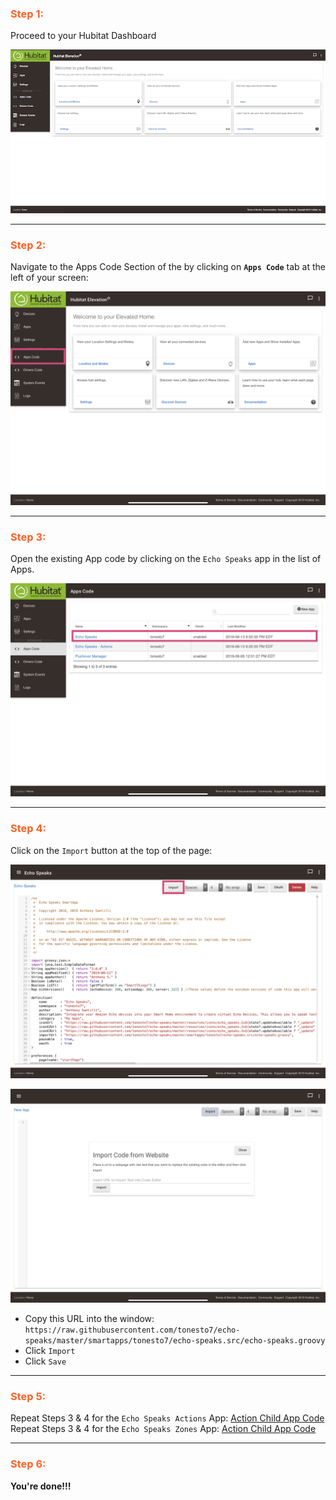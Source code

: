 ### <h3 style="color: #FF6025;">Step 1:</h3>
Proceed to your Hubitat Dashboard

![screenshot](img/he_app_update_1.png)

---
### <h3 style="color: #FF6025;">Step 2:</h3>
Navigate to the Apps Code Section of the by clicking on **`Apps Code`** tab at the left of your screen:

![screenshot](img/he_app_update_2.jpg)

---
### <h3 style="color: #FF6025;">Step 3:</h3>
Open the existing App code by clicking on the `Echo Speaks` app in the list of Apps.

![screenshot](img/he_app_update_3.png)

---
### <h3 style="color: #FF6025;">Step 4:</h3>
Click on the `Import` button at the top of the page:

![screenshot](img/he_app_update_4_1.png)

![screenshot](img/he_app_update_4_2.png)

* Copy this URL into the window: `https://raw.githubusercontent.com/tonesto7/echo-speaks/master/smartapps/tonesto7/echo-speaks.src/echo-speaks.groovy`
* Click `Import`
* Click `Save`

---
### <h3 style="color: #FF6025;">Step 5:</h3>
Repeat Steps 3 & 4 for the `Echo Speaks Actions` App: [Action Child App Code](https://raw.githubusercontent.com/tonesto7/echo-speaks/master/smartapps/tonesto7/echo-speaks-actions.src/echo-speaks-actions.groovy)
Repeat Steps 3 & 4 for the `Echo Speaks Zones` App: [Action Child App Code](https://raw.githubusercontent.com/tonesto7/echo-speaks/master/smartapps/tonesto7/echo-speaks-zones.src/echo-speaks-zones.groovy)

---
### <h3 style="color: #FF6025;">Step 6:</h3>

**You're done!!!**
